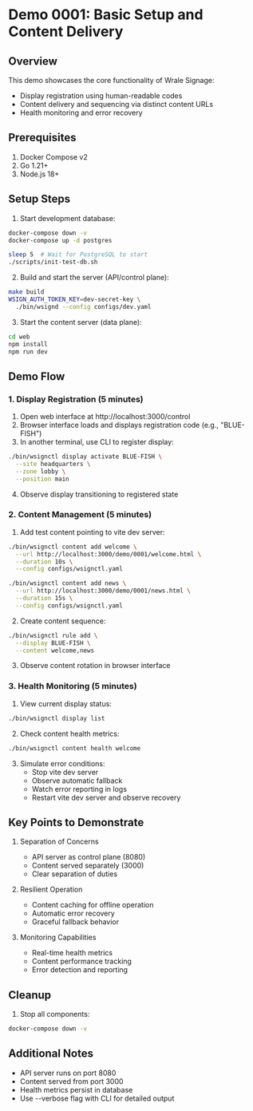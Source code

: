 # Demo 0001: Basic Setup and Content Delivery

## Overview

This demo showcases the core functionality of Wrale Signage:
- Display registration using human-readable codes
- Content delivery and sequencing via distinct content URLs
- Health monitoring and error recovery

## Prerequisites

1. Docker Compose v2
2. Go 1.21+
3. Node.js 18+

## Setup Steps

1. Start development database:
```bash
docker-compose down -v
docker-compose up -d postgres

sleep 5  # Wait for PostgreSQL to start
./scripts/init-test-db.sh
```

2. Build and start the server (API/control plane):
```bash
make build
WSIGN_AUTH_TOKEN_KEY=dev-secret-key \
  ./bin/wsignd --config configs/dev.yaml
```

3. Start the content server (data plane):
```bash
cd web
npm install
npm run dev
```

## Demo Flow

### 1. Display Registration (5 minutes)

1. Open web interface at http://localhost:3000/control
2. Browser interface loads and displays registration code (e.g., "BLUE-FISH")
3. In another terminal, use CLI to register display:
```bash
./bin/wsignctl display activate BLUE-FISH \
  --site headquarters \
  --zone lobby \
  --position main
```
4. Observe display transitioning to registered state

### 2. Content Management (5 minutes)

1. Add test content pointing to vite dev server:
```bash
./bin/wsignctl content add welcome \
  --url http://localhost:3000/demo/0001/welcome.html \
  --duration 10s \
  --config configs/wsignctl.yaml

./bin/wsignctl content add news \
  --url http://localhost:3000/demo/0001/news.html \
  --duration 15s \
  --config configs/wsignctl.yaml
```

2. Create content sequence:
```bash
./bin/wsignctl rule add \
  --display BLUE-FISH \
  --content welcome,news
```

3. Observe content rotation in browser interface

### 3. Health Monitoring (5 minutes)

1. View current display status:
```bash
./bin/wsignctl display list
```

2. Check content health metrics:
```bash
./bin/wsignctl content health welcome
```

3. Simulate error conditions:
   - Stop vite dev server
   - Observe automatic fallback
   - Watch error reporting in logs
   - Restart vite dev server and observe recovery

## Key Points to Demonstrate

1. Separation of Concerns
   - API server as control plane (8080)
   - Content served separately (3000)
   - Clear separation of duties

2. Resilient Operation  
   - Content caching for offline operation
   - Automatic error recovery
   - Graceful fallback behavior

3. Monitoring Capabilities
   - Real-time health metrics
   - Content performance tracking
   - Error detection and reporting

## Cleanup

1. Stop all components:
```bash
docker-compose down -v
```

## Additional Notes

- API server runs on port 8080
- Content served from port 3000 
- Health metrics persist in database
- Use --verbose flag with CLI for detailed output
